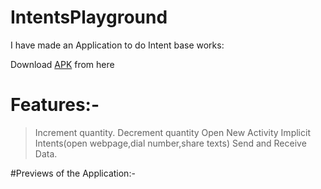 # IntentsPlayground

I have made an Application to do Intent base works:

Download [APK]() from here

# Features:-
>Increment quantity.
>Decrement quantity
>Open New Activity
>Implicit Intents(open webpage,dial number,share texts)
>Send and Receive Data.

#Previews of the Application:-


